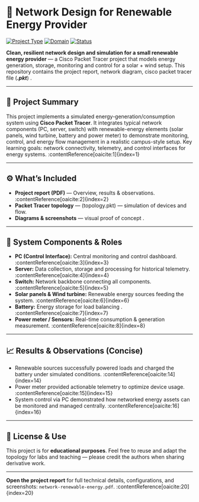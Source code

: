 # 🌱 Network Design for Renewable Energy Provider

[![Project Type](https://img.shields.io/badge/Project-Computer%20Networks-blue)]() [![Domain](https://img.shields.io/badge/Domain-Renewable%20Energy-green)]() [![Status](https://img.shields.io/badge/Status-Completed-yellow)]()

**Clean, resilient network design and simulation for a small renewable energy provider** — a Cisco Packet Tracer project that models energy generation, storage, monitoring and control for a solar + wind setup. This repository contains the project report, network diagram, cisco packet tracer file (***.pkt***) .

---

## 🔎 Project Summary
This project implements a simulated energy-generation/consumption system using **Cisco Packet Tracer**. It integrates typical network components (PC, server, switch) with renewable-energy elements (solar panels, wind turbine, battery and power meter) to demonstrate monitoring, control, and energy flow management in a realistic campus-style setup. Key learning goals: network connectivity, telemetry, and control interfaces for energy systems. :contentReference[oaicite:1]{index=1}

---

## ⚙️ What’s Included
- **Project report (PDF)** — Overview, results & observations. :contentReference[oaicite:2]{index=2}  
- **Packet Tracer topology** — (topology.pkt) — simulation of devices and flow.  
- **Diagrams & screenshots** — visual proof of concept .  


---

## 🧩 System Components & Roles
- **PC (Control Interface):** Central monitoring and control dashboard. :contentReference[oaicite:3]{index=3}  
- **Server:** Data collection, storage and processing for historical telemetry. :contentReference[oaicite:4]{index=4}  
- **Switch:** Network backbone connecting all components. :contentReference[oaicite:5]{index=5}  
- **Solar panels & Wind turbine:** Renewable energy sources feeding the system. :contentReference[oaicite:6]{index=6}  
- **Battery:** Energy storage for load balancing . :contentReference[oaicite:7]{index=7}  
- **Power meter / Sensors:** Real-time consumption & generation measurement. :contentReference[oaicite:8]{index=8}

---


## 📈 Results & Observations (Concise)
- Renewable sources successfully powered loads and charged the battery under simulated conditions. :contentReference[oaicite:14]{index=14}  
- Power meter provided actionable telemetry to optimize device usage. :contentReference[oaicite:15]{index=15}  
- System control via PC demonstrated how networked energy assets can be monitored and managed centrally. :contentReference[oaicite:16]{index=16}

---


## 📄 License & Use
This project is for **educational purposes**. Feel free to reuse and adapt the topology for labs and teaching — please credit the authors when sharing derivative work.

---



**Open the project report** for full technical details, configurations, and screenshots: `network-renewable-energy.pdf`. :contentReference[oaicite:20]{index=20}
